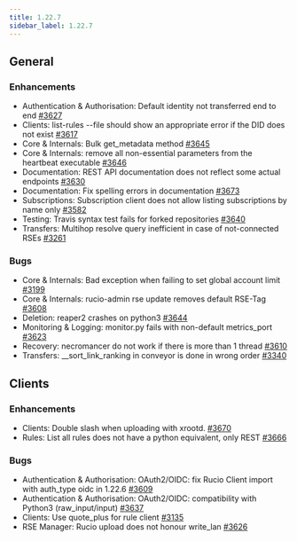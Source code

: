 ```yaml
---
title: 1.22.7
sidebar_label: 1.22.7
---
```


## General

### Enhancements

- Authentication & Authorisation: Default identity not transferred end to end [#3627](https://github.com/rucio/rucio/issues/3627)
- Clients: list-rules --file should show an appropriate error if the DID does not exist [#3617](https://github.com/rucio/rucio/issues/3617)
- Core & Internals: Bulk get_metadata method [#3645](https://github.com/rucio/rucio/issues/3645)
- Core & Internals: remove all non-essential parameters from the heartbeat executable [#3646](https://github.com/rucio/rucio/issues/3646)
- Documentation: REST API documentation does not reflect some actual endpoints [#3630](https://github.com/rucio/rucio/issues/3630)
- Documentation: Fix spelling errors in documentation [#3673](https://github.com/rucio/rucio/issues/3673)
- Subscriptions: Subscription client does not allow listing subscriptions by name only [#3582](https://github.com/rucio/rucio/issues/3582)
- Testing: Travis syntax test fails for forked repositories [#3640](https://github.com/rucio/rucio/issues/3640)
- Transfers: Multihop resolve query inefficient in case of not-connected RSEs [#3261](https://github.com/rucio/rucio/issues/3261)

### Bugs

- Core & Internals: Bad exception when failing to set global account limit [#3199](https://github.com/rucio/rucio/issues/3199)
- Core & Internals: rucio-admin rse update removes default RSE-Tag [#3608](https://github.com/rucio/rucio/issues/3608)
- Deletion: reaper2 crashes on python3 [#3644](https://github.com/rucio/rucio/issues/3644)
- Monitoring & Logging: monitor.py fails with non-default metrics_port [#3623](https://github.com/rucio/rucio/issues/3623)
- Recovery: necromancer do not work if there is more than 1 thread [#3610](https://github.com/rucio/rucio/issues/3610)
- Transfers: __sort_link_ranking in conveyor is done in wrong order [#3340](https://github.com/rucio/rucio/issues/3340)

## Clients

### Enhancements

- Clients: Double slash when uploading with xrootd. [#3670](https://github.com/rucio/rucio/issues/3670)
- Rules: List all rules does not have a python equivalent, only REST [#3666](https://github.com/rucio/rucio/issues/3666)

### Bugs

- Authentication & Authorisation: OAuth2/OIDC: fix Rucio Client import with auth_type oidc in 1.22.6 [#3609](https://github.com/rucio/rucio/issues/3609)
- Authentication & Authorisation: OAuth2/OIDC: compatibility with Python3 (raw_input/input) [#3637](https://github.com/rucio/rucio/issues/3637)
- Clients: Use quote_plus for rule client [#3135](https://github.com/rucio/rucio/issues/3135)
- RSE Manager: Rucio upload does not honour write_lan [#3626](https://github.com/rucio/rucio/issues/3626)
